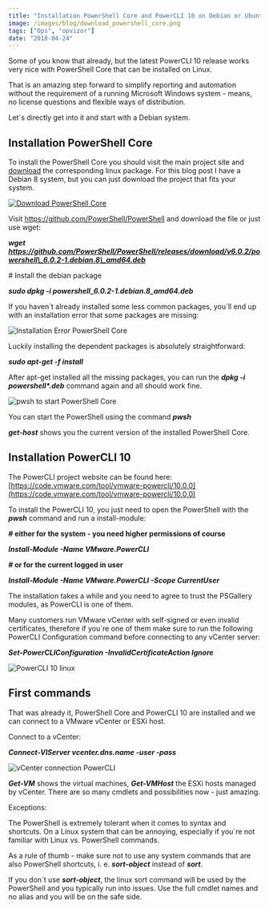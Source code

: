 ```yaml
---
title: "Installation PowerShell Core and PowerCLI 10 on Debian or Ubuntu"
image: /images/blog/download_powershell_core.png
tags: ["Ops", "opvizor"]
date: "2018-04-24"
---
```


Some of you know that already, but the latest PowerCLI 10 release works very nice with PowerShell Core that can be installed on Linux.

That is an amazing step forward to simplify reporting and automation without the requirement of a running Microsoft Windows system - means, no license questions and flexible ways of distribution.

Let´s directly get into it and start with a Debian system.

## Installation PowerShell Core

To install the PowerShell Core you should visit the main project site and [download](https://github.com/PowerShell/PowerShell) the corresponding linux package. For this blog post I have a Debian 8 system, but you can just download the project that fits your system.

[![Download PowerShell Core](/images/blog/download_powershell_core.png)](https://github.com/PowerShell/PowerShell)

Visit https://github.com/PowerShell/PowerShell and download the file or just use wget:

_**wget https://github.com/PowerShell/PowerShell/releases/download/v6.0.2/powershell\_6.0.2-1.debian.8\_amd64.deb**_

\# Install the debian package

_**sudo dpkg -i powershell\_6.0.2-1.debian.8\_amd64.deb**_

If you haven´t already installed some less common packages, you´ll end up with an installation error that some packages are missing:

![Installation Error PowerShell Core](/images/blog/install_error.png)

Luckily installing the dependent packages is absolutely straightforward:

_**sudo apt-get -f install**_

After apt-get installed all the missing packages, you can run the _**dpkg -i powershell\*.deb**_ command again and all should work fine.

![pwsh to start PowerShell Core](/images/blog/first_run.png)

You can start the PowerShell using the command _**pwsh**_

_**get-host**_ shows you the current version of the installed PowerShell Core.

## Installation PowerCLI 10

The PowerCLI project website can be found here: [https://code.vmware.com/tool/vmware-powercli/10.0.0](https://code.vmware.com/tool/vmware-powercli/10.0.0)

To install the PowerCLI 10, you just need to open the PowerShell with the **_pwsh_** command and run a install-module:

**\# either for the system - you need higher permissions of course**

**_Install-Module -Name VMware.PowerCLI_**

**\# or for the current logged in user**

**_Install-Module -Name VMware.PowerCLI -Scope CurrentUser_**

The installation takes a while and you need to agree to trust the PSGallery modules, as PowerCLI is one of them.

Many customers run VMware vCenter with self-signed or even invalid certificates, therefore if you´re one of them make sure to run the following PowerCLI Configuration command before connecting to any vCenter server:

**_Set-PowerCLIConfiguration -InvalidCertificateAction Ignore_**

![PowerCLI 10 linux](/images/blog/invalidcert.png)

## First commands

That was already it, PowerShell Core and PowerCLI 10 are installed and we can connect to a VMware vCenter or ESXi host.

Connect to a vCenter:

_**Connect-VIServer vcenter.dns.name -user <username> -pass <password>**_

![vCenter connection PowerCLI](/images/blog/vcentercon.png)

**_Get-VM_** shows the virtual machines, **_Get-VMHost_** the ESXi hosts managed by vCenter. There are so many cmdlets and possibilities now - just amazing.

Exceptions:

The PowerShell is extremely tolerant when it comes to syntax and shortcuts. On a Linux system that can be annoying, especially if you´re not familiar with Linux vs. PowerShell commands.

As a rule of thumb - make sure not to use any system commands that are also PowerShell shortcuts, i. e. _**sort-object**_ instead of **_sort_**.

If you don´t use _**sort-object**_, the linux sort command will be used by the PowerShell and you typically run into issues. Use the full cmdlet names and no alias and you will be on the safe side.
